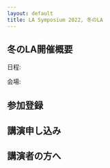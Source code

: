 ```yaml
---
layout: default
title: LA Symposium 2022, 冬のLA
---
```


冬のLA開催概要
--------
日程:

会場:


参加登録
--------

講演申し込み
--------

講演者の方へ
--------
